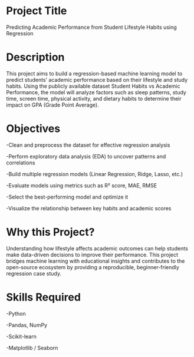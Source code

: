 # Project Title
Predicting Academic Performance from Student Lifestyle Habits using Regression

# Description
This project aims to build a regression-based machine learning model to predict students’ academic performance based on their lifestyle and study habits. Using the publicly available dataset Student Habits vs Academic Performance, the model will analyze factors such as sleep patterns, study time, screen time, physical activity, and dietary habits to determine their impact on GPA (Grade Point Average).

# Objectives
-Clean and preprocess the dataset for effective regression analysis

-Perform exploratory data analysis (EDA) to uncover patterns and correlations

-Build multiple regression models (Linear Regression, Ridge, Lasso, etc.)

-Evaluate models using metrics such as R² score, MAE, RMSE

-Select the best-performing model and optimize it

-Visualize the relationship between key habits and academic scores


# Why this Project?
Understanding how lifestyle affects academic outcomes can help students make data-driven decisions to improve their performance. This project bridges machine learning with educational insights and contributes to the open-source ecosystem by providing a reproducible, beginner-friendly regression case study.

# Skills Required
-Python

-Pandas, NumPy

-Scikit-learn

-Matplotlib / Seaborn
